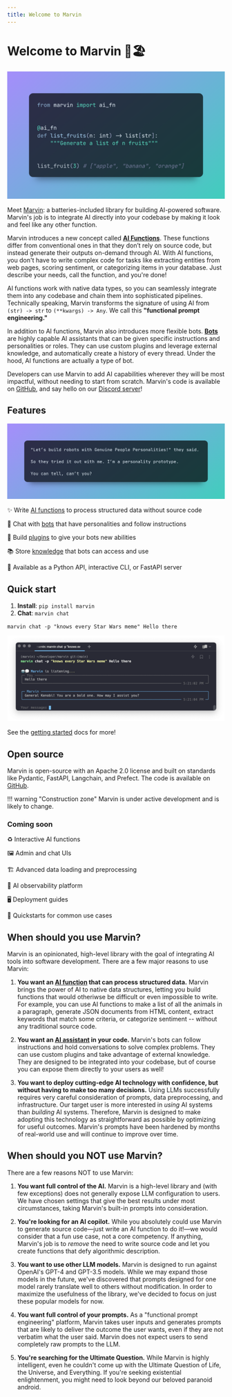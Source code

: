 ```yaml
---
title: Welcome to Marvin
---
```


# Welcome to Marvin 🤖🏖️

![](img/heroes/ai_fn_fruits_hero.png)

Meet [Marvin](https://github.com/prefecthq/marvin): a batteries-included library for building AI-powered software. Marvin's job is to integrate AI directly into your codebase by making it look and feel like any other function. 

Marvin introduces a new concept called [**AI Functions**](guide/concepts/ai_functions.md). These functions differ from conventional ones in that they don’t rely on source code, but instead generate their outputs on-demand through AI. With AI functions, you don't have to write complex code for tasks like extracting entities from web pages, scoring sentiment, or categorizing items in your database. Just describe your needs, call the function, and you're done!

AI functions work with native data types, so you can seamlessly integrate them into any codebase and chain them into sophisticated pipelines. Technically speaking, Marvin transforms the signature of using AI from `(str) -> str` to `(**kwargs) -> Any`. We call this **"functional prompt engineering."**

In addition to AI functions, Marvin also introduces more flexible bots. [**Bots**](guide/concepts/bots.md) are highly capable AI assistants that can be given specific instructions and personalities or roles. They can use custom plugins and leverage external knowledge, and automatically create a history of every thread. Under the hood, AI functions are actually a type of bot. 

Developers can use Marvin to add AI capabilities wherever they will be most impactful, without needing to start from scratch. Marvin's code is available on [GitHub](https://github.com/prefecthq/marvin), and say hello on our [Discord server](https://discord.gg/Kgw4HpcuYG)!

<!-- !!! quote "GPP"
    "Let’s build robots with Genuine People Personalities!" they said. So they tried it out with me. I’m a personality prototype. You can tell, can’t you?
    
    -- <a href="https://www.youtube.com/clip/UgkxNj9p6jPFM8eWAmRJiKoPeOmvQxb8viQv" target="_blank">Marvin</a> -->
    
## Features
![](img/heroes/gpp.png)

✨ Write [AI functions](guide/concepts/ai_functions.md) to process structured data without source code

🤖 Chat with [bots](guide/concepts/bots.md) that have personalities and follow instructions

🔌 Build [plugins](guide/concepts/plugins.md) to give your bots new abilities

📚 Store [knowledge](guide/concepts/loaders_and_documents.md) that bots can access and use

📡 Available as a Python API, interactive CLI, or FastAPI server

## Quick start
1. **Install**: `pip install marvin`
2. **Chat**: `marvin chat`

```shell
marvin chat -p "knows every Star Wars meme" Hello there
```
![](img/marvin_hello_there_chat.png)


See the [getting started](getting_started/installation.md) docs for more!

## Open source

Marvin is open-source with an Apache 2.0 license and built on standards like Pydantic, FastAPI, Langchain, and Prefect. The code is available on [GitHub](https://github.com/prefecthq/marvin).

!!! warning "Construction zone"
    Marvin is under active development and is likely to change. 

### Coming soon

♻️ Interactive AI functions

🖼️ Admin and chat UIs

🏗️ Advanced data loading and preprocessing

🔭 AI observability platform

🖥️ Deployment guides

🎁 Quickstarts for common use cases

## When should you use Marvin?

Marvin is an opinionated, high-level library with the goal of integrating AI tools into software development. There are a few major reasons to use Marvin:

1. **You want an [AI function](guide/concepts/ai_functions.md) that can process structured data.** Marvin brings the power of AI to native data structures, letting you build functions that would otheriwse be difficult or even impossible to write. For example, you can use AI functions to make a list of all the animals in a paragraph, generate JSON documents from HTML content, extract keywords that match some criteria, or categorize sentiment -- without any traditional source code.

2. **You want an [AI assistant](guide/concepts/bots.md) in your code.** Marvin's bots can follow instructions and hold conversations to solve complex problems. They can use custom plugins and take advantage of external knowledge. They are designed to be integrated into your codebase, but of course you can expose them directly to your users as well!

3. **You want to deploy cutting-edge AI technology with confidence, but without having to make too many decisions.** Using LLMs successfully requires very careful consideration of prompts, data preprocessing, and infrastructure. Our target user is more interested in *using* AI systems than *building* AI systems. Therefore, Marvin is designed to make adopting this technology as straightforward as possible by optimizing for useful outcomes. Marvin's prompts have been hardened by months of real-world use and will continue to improve over time.
## When should you NOT use Marvin?
There are a few reasons NOT to use Marvin:

1. **You want full control of the AI.** Marvin is a high-level library and (with few exceptions) does not generally expose LLM configuration to users. We have chosen settings that give the best results under most circumstances, taking Marvin's built-in prompts into consideration.
   
2. **You're looking for an AI copilot.** While you absolutely could use Marvin to generate source code—just write an AI function to do it!—we would consider that a fun use case, not a core competency. If anything, Marvin's job is to *remove* the need to write source code and let you create functions that defy algorithmic description. 

3. **You want to use other LLM models.** Marvin is designed to run against OpenAI's GPT-4 and GPT-3.5 models. While we may expand those models in the future, we've discovered that prompts designed for one model rarely translate well to others without modification. In order to maximize the usefulness of the library, we've decided to focus on just these popular models for now.

4. **You want full control of your prompts.** As a "functional prompt engineering" platform, Marvin takes user inputs and generates prompts that are likely to deliver the outcome the user wants, even if they are not verbatim what the user said. Marvin does not expect users to send completely raw prompts to the LLM. 

5. **You're searching for the Ultimate Question.** While Marvin is highly intelligent, even he couldn't come up with the Ultimate Question of Life, the Universe, and Everything. If you're seeking existential enlightenment, you might need to look beyond our beloved paranoid android.
